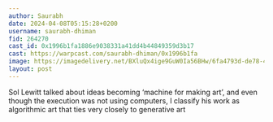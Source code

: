 ```yaml
---
author: Saurabh 
date: 2024-04-08T05:15:28+0200
username: saurabh-dhiman
fid: 264270
cast_id: 0x1996b1fa1886e9038331a41dd4b44849359d3b17
cast: https://warpcast.com/saurabh-dhiman/0x1996b1fa
image: https://imagedelivery.net/BXluQx4ige9GuW0Ia56BHw/6fa4793d-de78-4d72-3cd2-287c510efb00/original
layout: post
---
```

Sol Lewitt talked about ideas becoming ‘machine for making art’, and even though the execution was not using computers, I classify his work as algorithmic art that ties very closely to generative art  

<img src='https://imagedelivery.net/BXluQx4ige9GuW0Ia56BHw/6fa4793d-de78-4d72-3cd2-287c510efb00/original' alt='' referrerpolicy='no-referrer'/>
<img src='https://imagedelivery.net/BXluQx4ige9GuW0Ia56BHw/5617e4d7-8379-437f-90e1-1eb8a8fb2400/original' alt='' referrerpolicy='no-referrer'/>